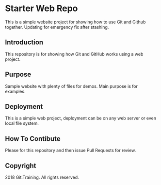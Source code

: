 # Starter Web Repo

This is a simple website project for showing how to use Git and Github together. Updating for emergency fix after stashing.

## Introduction

This repository is for showing how Git and GitHub works using a web project.

## Purpose

Sample website with plenty of files for demos. Main purpose is for examples.

## Deployment

This is a simple web project, deployment can be on any web server or even local file system.

## How To Contibute

Please for this repository and then issue Pull Requests for review.

## Copyright

2018 Git.Training. All rights reserved.
